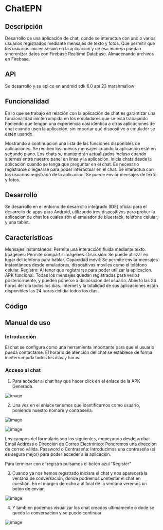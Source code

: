 # ChatEPN
## Descripción
Desarrollo de una aplicación de chat, donde se interactua con uno o varios usuarios registrados mediante mensajes de texto y fotos.
Que permitir que los usuarios inicien sesión en la aplicacion y de esa manera puedan sincronizar datos con Firebase Realtime Database.
Almacenando archivos en Firebase.

## API
Se desarrollo y se aplico en android sdk 6.0 api 23 marshmallow

## Funcionalidad
En lo que se trabajo en relación con la aplicación de chat es garantizar una funcionalidad ininterrumpida 
en los emuladores que se esta trabajando haciendo que tengan una experiencia casi idéntica a otras aplicaciones de chat cuando usen la 
aplicación, sin importar qué dispositivo o emulador se estén usando. 

Mostrando a continuacion una lista de las funciones disponibles de aplicaciones:
Se reciben los nuevos mensajes cuando la aplicación esté en segundo plano.
Los chats se mantendrán actualizados incluso cuando alternes entre nuestro panel en línea y la aplicación.
Inicia chats desde la aplicación cuando se tenga que preguntar en el chat.
Es necesario registrarse o legearse para poder interactuar en el chat.
Se interactua con los usuarios registrado de la aplicacion.
Se puede enviar mensajes de texto y fotos.

## Desarrollo
Se desarrollo en el entorno de desarrollo integrado (IDE) oficial para el desarrollo de apps para Android, utilizando tres dispositivos
para probar la aplicacion de chat los cuales son el emulador de bluestack, teléfono celular, y una tablet.

## Características
Mensajes instantáneos: Permite una interacción fluida mediante texto.
Imágenes: Permite compartir imágenes.
Discusión: Se puede utilizar en lugar del teléfono para hablar.
Capacidad móvil: Se permite enviar mensajes instantáneos desde emuladores, dispositivos moviles como el teléfono celular.
Registro: Al tener que registrarse para poder utilizar la aplicacion.
APK funcional.
Todas los mensajes quedan registrados para verlos posteriormente, y pueden ponerse a disposición del usuario.
Abierto las 24 horas del día todos los días. Internet y la totalidad de sus aplicaciones están disponibles las 24 horas del día todos 
los días. 

## Código


## Manual de uso
### Introducción
El chat se configura como una herramienta importante para que el usuario pueda contactarse. El horario de atención del chat se establece 
de forma ininterrumpida todos los dias y horas.

### Acceso al chat
1. Para acceder al chat hay que hacer click en el enlace de la APK Generada.

![image](https://user-images.githubusercontent.com/23488888/88669154-265e8300-d0a9-11ea-9702-469936060209.png)

2. Una vez en el enlace  tenemos que identificarnos como usuario, poniendo nuestro nombre y contraseña.

![image](https://user-images.githubusercontent.com/23488888/88670360-94f01080-d0aa-11ea-93ca-f4e064d31cce.png)

![image](https://user-images.githubusercontent.com/23488888/88670682-fa440180-d0aa-11ea-9ff3-e6951f7faf94.png)

Los campos del formulario son los siguientes, empezando desde arriba:
Email Address o Dirección de Correo Electrónico: Pondremos una dirección de correo válida.
Password  o Contraseña: Introducimos una contraseña (si es segura mejor) para poder acceder a la aplicación.

Para terminar con el registro pulsamos el botón azul “Register”

3. Cuando ya nos hemos registrado iniciara el chat y nos aparecerá la ventana de conversación, donde podremos contestar el chat en 
cuestión. En el margen derecho a al final de la ventana veremos un boton de enviar.

![image](https://user-images.githubusercontent.com/23488888/88671313-c5847a00-d0ab-11ea-94a3-99c6ad9f22b5.png)


4. Y tambien podemos visualizar los chat creados ultimamente o dode se quedo la conversacion y se puede continuar

![image](https://user-images.githubusercontent.com/23488888/88671556-0d0b0600-d0ac-11ea-848e-6507804b373a.png)







  




